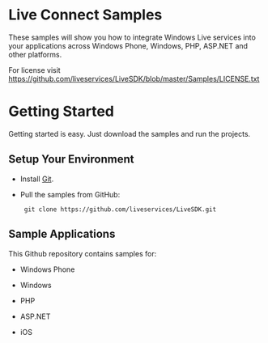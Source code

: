 Live Connect Samples
===========================

These samples will show you how to integrate Windows Live services into your applications across Windows Phone, Windows, PHP, ASP.NET and other platforms.

For license visit https://github.com/liveservices/LiveSDK/blob/master/Samples/LICENSE.txt

Getting Started
===============
Getting started is easy. Just download the samples and run the projects.

Setup Your Environment
----------------------

* Install [Git](http://git-scm.com/).

* Pull the samples from GitHub:

       git clone https://github.com/liveservices/LiveSDK.git

Sample Applications
-------------------

This Github repository contains samples for:

* Windows Phone

* Windows

* PHP

* ASP.NET

* iOS